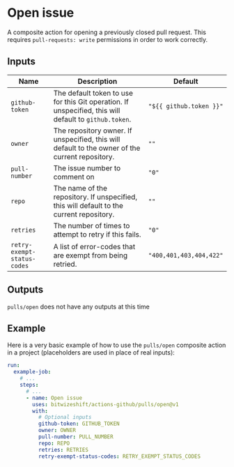 # Open issue

<!-- These docs are generated by a tool -->

A composite action for opening a previously closed pull request.
This requires `pull-requests: write` permissions in order to work correctly.

## Inputs

| Name | Description | Default |
|------|-------------|---------|
| `github-token` | The default token to use for this Git operation. If unspecified, this will default to `github.token`.  | `"${{ github.token }}"` |
| `owner` | The repository owner. If unspecified, this will default to the owner of the current repository.  | `""` |
| `pull-number` | The issue number to comment on | `"0"` |
| `repo` | The name of the repository. If unspecified, this will default to the current repository.  | `""` |
| `retries` | The number of times to attempt to retry if this fails.  | `"0"` |
| `retry-exempt-status-codes` | A list of error-codes that are exempt from being retried.  | `"400,401,403,404,422"` |

## Outputs

`pulls/open` does not have any outputs at this time

## Example

Here is a very basic example of how to use the `pulls/open` composite action
in a project (placeholders are used in place of real inputs):

```yaml
run:
  example-job:
    # ... 
    steps:
      # ... 
      - name: Open issue
        uses: bitwizeshift/actions-github/pulls/open@v1
        with:
          # Optional inputs
          github-token: GITHUB_TOKEN
          owner: OWNER
          pull-number: PULL_NUMBER
          repo: REPO
          retries: RETRIES
          retry-exempt-status-codes: RETRY_EXEMPT_STATUS_CODES
```
